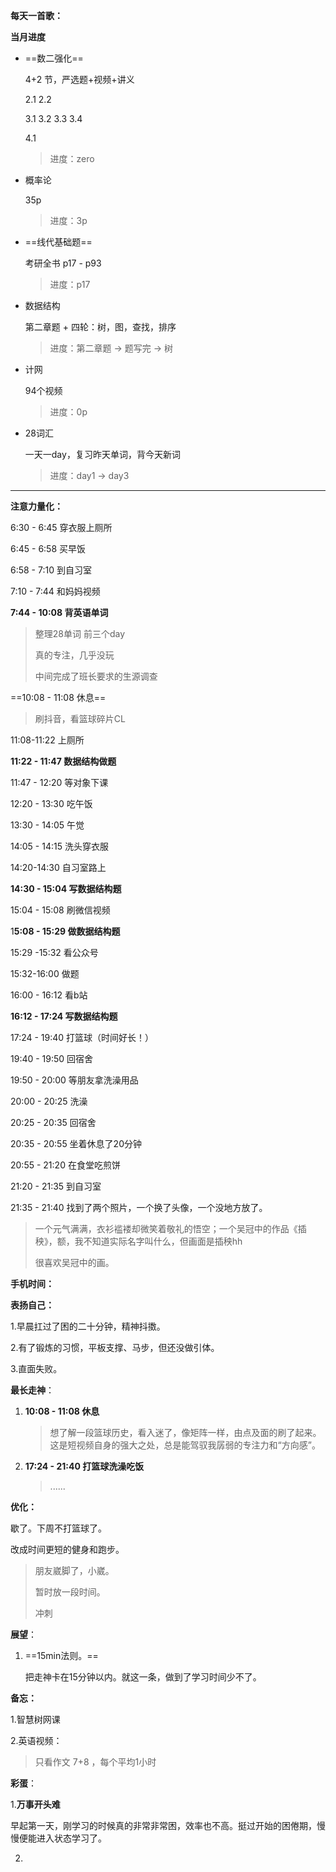 

**每天一首歌：**



**当月进度**

- ==数二强化==

  4+2 节，严选题+视频+讲义

  

  2.1  2.2 

  3.1 3.2 3.3 3.4

  4.1

  > 进度：zero 

- 概率论

  35p

  > 进度：3p

  

- ==线代基础题==

  考研全书 p17 - p93   

  > 进度：p17

  

- 数据结构

  第二章题 + 四轮：树，图，查找，排序

  > 进度：第二章题 → 题写完 → 树

  

- 计网 

  94个视频

  > 进度：0p 



- 28词汇

  一天一day，复习昨天单词，背今天新词

  > 进度：day1 → day3 





---

**注意力量化：**

6:30 - 6:45 穿衣服上厕所

6:45 - 6:58  买早饭

6:58 - 7:10 到自习室

7:10 - 7:44 和妈妈视频

**7:44 - 10:08 背英语单词**

>整理28单词 前三个day
>
>真的专注，几乎没玩
>
>中间完成了班长要求的生源调查

==10:08 - 11:08 休息==

> 刷抖音，看篮球碎片CL

11:08-11:22 上厕所

**11:22 - 11:47 数据结构做题**

11:47 - 12:20 等对象下课

12:20 - 13:30 吃午饭

13:30 -  14:05 午觉

14:05 - 14:15 洗头穿衣服

14:20-14:30 自习室路上

**14:30 - 15:04 写数据结构题**

15:04 - 15:08 刷微信视频

1**5:08 - 15:29 做数据结构题**

15:29 -15:32 看公众号 

15:32-16:00 做题

16:00 - 16:12 看b站

**16:12  - 17:24 写数据结构题**

17:24 - 19:40 打篮球（时间好长！）

19:40 - 19:50 回宿舍

19:50 - 20:00 等朋友拿洗澡用品

20:00 - 20:25 洗澡

20:25 - 20:35 回宿舍

20:35 - 20:55 坐着休息了20分钟

20:55 - 21:20 在食堂吃煎饼

21:20 - 21:35 到自习室

21:35 - 21:40 找到了两个照片，一个换了头像，一个没地方放了。

> 一个元气满满，衣衫褴褛却微笑着敬礼的悟空；一个吴冠中的作品《插秧》，额，我不知道实际名字叫什么，但画面是插秧hh
>
> 很喜欢吴冠中的画。



**手机时间：**



**表扬自己：**

1.早晨扛过了困的二十分钟，精神抖擞。

2.有了锻炼的习惯，平板支撑、马步，但还没做引体。

3.直面失败。

**最长走神**：



1. **10:08 - 11:08 休息**

   > 想了解一段篮球历史，看入迷了，像矩阵一样，由点及面的刷了起来。这是短视频自身的强大之处，总是能驾驭我孱弱的专注力和“方向感”。

2. **17:24 - 21:40  打篮球洗澡吃饭**

   > ......



**优化：**

歇了。下周不打篮球了。

改成时间更短的健身和跑步。

> 朋友崴脚了，小崴。
>
> 暂时放一段时间。
>
> 冲刺



**展望**：

1. ==15min法则。==

   把走神卡在15分钟以内。就这一条，做到了学习时间少不了。



**备忘：**

1.智慧树网课

2.英语视频：

> 只看作文 7+8 ，每个平均1小时



**彩蛋**：

1.**万事开头难**

早起第一天，刚学习的时候真的非常非常困，效率也不高。挺过开始的困倦期，慢慢便能进入状态学习了。

2.